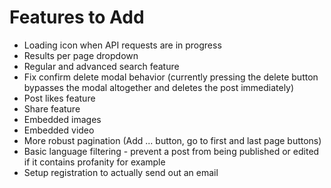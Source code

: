 # Features to Add

- Loading icon when API requests are in progress
- Results per page dropdown
- Regular and advanced search feature
- Fix confirm delete modal behavior (currently pressing the delete button bypasses the modal altogether and deletes the post immediately)
- Post likes feature
- Share feature
- Embedded images
- Embedded video
- More robust pagination (Add ... button, go to first and last page buttons)
- Basic language filtering - prevent a post from being published or edited if it contains profanity for example
- Setup registration to actually send out an email